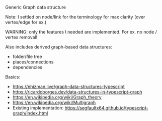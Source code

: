 
Generic Graph data structure

Note: I settled on node/link for the terminology for max clarity (over vertex/edge for ex.)

WARNING: only the features I needed are implemented. For ex. no node / vertex removal!

Also includes derived graph-based data structures:
- folder/file tree
- places/connections
- dependencies



Basics:
* https://ehizman.live/graph-data-structures-typescript
* https://ricardoborges.dev/data-structures-in-typescript-graph
* https://en.wikipedia.org/wiki/Graph_theory
* https://en.wikipedia.org/wiki/Multigraph
* Existing implementation: https://segfaultx64.github.io/typescript-graph/index.html
